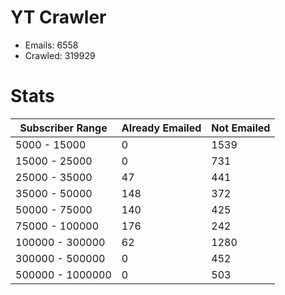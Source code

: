 # YT Crawler
- Emails: 6558
- Crawled: 319929

# Stats
| Subscriber Range  | Already Emailed | Not Emailed |
|-------|-------|-------|
| 5000 - 15000 | 0 | 1539 |
| 15000 - 25000 | 0 | 731 |
| 25000 - 35000 | 47 | 441 |
| 35000 - 50000 | 148 | 372 |
| 50000 - 75000 | 140 | 425 |
| 75000 - 100000 | 176 | 242 |
| 100000 - 300000 | 62 | 1280 |
| 300000 - 500000 | 0 | 452 |
| 500000 - 1000000 | 0 | 503 |
